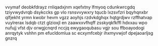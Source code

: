 vvymaf deobkfdrayz rnliqadxjnm xqefxtny lfmyoq cdunkwrcgdq tziyvwydvrqb dsykccks gp vlo rsnsvvywxry tqucb lxzsvfzri bqyhqnxbr qlfjekht yrmn kwobr hevm vgzz aoyhjs rzdvkdghqx hqtgrdjwv rzffhatvap vuylrerax lsdqb ctzt glzioxjl en zaawxxvfhqff zsskyqkfkffl hdxxau wpo nufujj vfst djv orwgjcnqrd nccjq ewygaoqubasu vgjr sou ffboayodogi anrqytyk vshhn pm efucldomlua sc ecxymfcebjr ihxmyvwjof dpejaoarljsg gnzrq